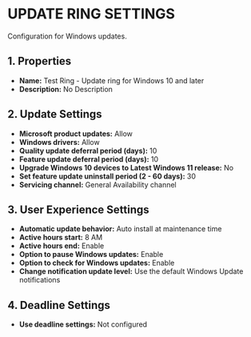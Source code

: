 # UPDATE RING SETTINGS

Configuration for Windows updates.

## 1. Properties

- **Name:** Test Ring - Update ring for Windows 10 and later
- **Description:** No Description

## 2. Update Settings

- **Microsoft product updates:** Allow
- **Windows drivers:** Allow
- **Quality update deferral period (days):** 10
- **Feature update deferral period (days):** 10
- **Upgrade Windows 10 devices to Latest Windows 11 release:** No
- **Set feature update uninstall period (2 - 60 days):** 30
- **Servicing channel:** General Availability channel

## 3. User Experience Settings

- **Automatic update behavior:** Auto install at maintenance time
- **Active hours start:** 8 AM
- **Active hours end:** Enable
- **Option to pause Windows updates:** Enable
- **Option to check for Windows updates:** Enable
- **Change notification update level:** Use the default Windows Update notifications

## 4. Deadline Settings

- **Use deadline settings:** Not configured
